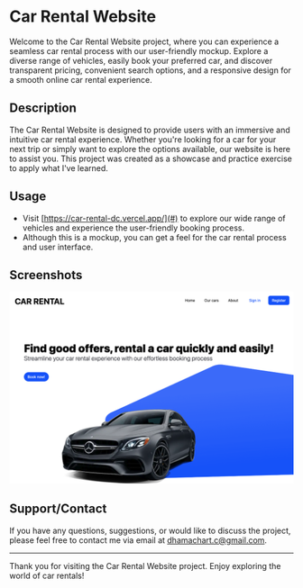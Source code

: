 # Car Rental Website

Welcome to the Car Rental Website project, where you can experience a seamless car rental process with our user-friendly mockup. Explore a diverse range of vehicles, easily book your preferred car, and discover transparent pricing, convenient search options, and a responsive design for a smooth online car rental experience.

## Description

The Car Rental Website is designed to provide users with an immersive and intuitive car rental experience. Whether you're looking for a car for your next trip or simply want to explore the options available, our website is here to assist you. This project was created as a showcase and practice exercise to apply what I've learned.

## Usage

- Visit [https://car-rental-dc.vercel.app/](#) to explore our wide range of vehicles and experience the user-friendly booking process.
- Although this is a mockup, you can get a feel for the car rental process and user interface.

## Screenshots

![Homepage Screenshot](public/carRental.png)

## Support/Contact

If you have any questions, suggestions, or would like to discuss the project, please feel free to contact me via email at [dhamachart.c@gmail.com](mailto:dhamachart.c@gmail.com).

---

Thank you for visiting the Car Rental Website project. Enjoy exploring the world of car rentals!
